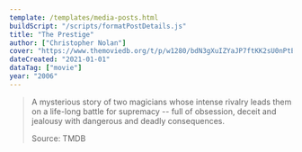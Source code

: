 ```yaml
---
template: /templates/media-posts.html
buildScript: "/scripts/formatPostDetails.js"
title: "The Prestige"
author: ["Christopher Nolan"]
cover: "https://www.themoviedb.org/t/p/w1280/bdN3gXuIZYaJP7ftKK2sU0nPtEA.jpg"
dateCreated: "2021-01-01"
dataTag: ["movie"]
year: "2006"
---
```


> A mysterious story of two magicians whose intense rivalry leads them on a life-long battle for supremacy -- full of obsession, deceit and jealousy with dangerous and deadly consequences.
>
> Source: TMDB
